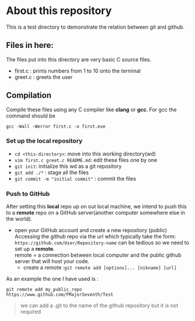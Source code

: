 # About this repository
This is a test directory to demonstrate the relation between git and github. 

## Files in here:
The files put into this directory are very basic C source files.
- first.c : prints numbers  from 1 to 10 onto the terminal
- greet.c : greets the user

## Compilation

Compile these files using any C compiler like **clang** or **gcc**. For gcc the command should be 
```shell
gcc -Wall -Werror first.c -o first.exe 
```
### Set up the local repository

- `cd <this-directory>`: move into this working directory(wd)
- `vim first.c greet.c README.md`:  edit these files one by one
- `git init`: initialize this wd as a git repository
- `git add ./*` : stage all the files 
- `git commit -m "initial commit"` : commit the files

###  Push to GitHub

After setting this **local** repo up on out local machine, we intend to push this to a **remote** repo on a GitHub server(another computer somewhere else in the world).

- open your GitHub account and create a new repository (public)
Accessing the github repo via the url which typically take the form: `https://github.com/User/Repository-name` can be tedious so we need to set up a **remote**.<br> remote = a connection between local computer and the public github server that will host your code.
   - create a remote :`git remote add [options]... [nikname] [url]`

As an example the one I have used is :
```shell
git remote add my_public_repo https://www.github.com/FMajorSeventh/Test
```
> we can add a .git to the name of the github repository but it is not required





